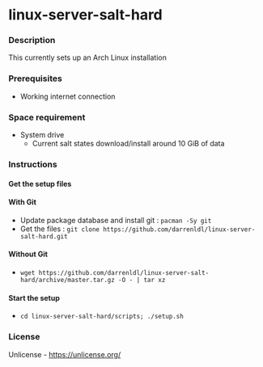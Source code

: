 # linux-server-salt-hard

### Description
This currently sets up an Arch Linux installation

### Prerequisites
- Working internet connection

### Space requirement
- System drive
  - Current salt states download/install around 10 GiB of data

### Instructions
#### Get the setup files
#### With Git
- Update package database and install git : `pacman -Sy git`
- Get the files : `git clone https://github.com/darrenldl/linux-server-salt-hard.git`

#### Without Git
- `wget https://github.com/darrenldl/linux-server-salt-hard/archive/master.tar.gz -O - | tar xz`

#### Start the setup
- `cd linux-server-salt-hard/scripts; ./setup.sh`

### License
Unlicense - https://unlicense.org/
